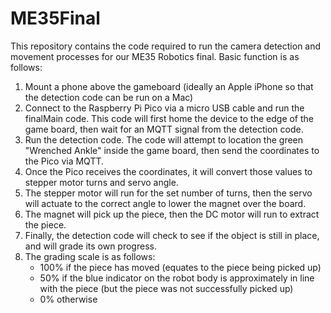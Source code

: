 # ME35Final
This repository contains the code required to run the camera detection and movement processes for our ME35 Robotics final. Basic function is as follows:
1. Mount a phone above the gameboard (ideally an Apple iPhone so that the detection code can be run on a Mac)
2. Connect to the Raspberry Pi Pico via a micro USB cable and run the finalMain code. This code will first home the device to the edge of the game board, then wait for an MQTT signal from the detection code.
3. Run the detection code. The code will attempt to location the green "Wrenched Ankle" inside the game board, then send the coordinates to the Pico via MQTT.
4. Once the Pico receives the coordinates, it will convert those values to stepper motor turns and servo angle.
5. The stepper motor will run for the set number of turns, then the servo will actuate to the correct angle to lower the magnet over the board.
6. The magnet will pick up the piece, then the DC motor will run to extract the piece.
7. Finally, the detection code will check to see if the object is still in place, and will grade its own progress.
8. The grading scale is as follows:
   - 100% if the piece has moved (equates to the piece being picked up)
   - 50% if the blue indicator on the robot body is approximately in line with the piece (but the piece was not successfully picked up)
   - 0% otherwise
